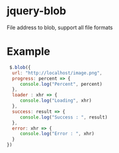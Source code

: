 # jquery-blob
File address to blob, support all file formats

# Example

```js
 $.blob({
  url: "http://localhost/image.png",
  progress: percent => {
     console.log("Percent", percent)
  },
  loader : xhr => {
     console.log("Loading", xhr)
  },
  success: result => {
     console.log("Success : ", result)
  },
  error: xhr => {
     console.log("Error : ", xhr)
  }
})
```
